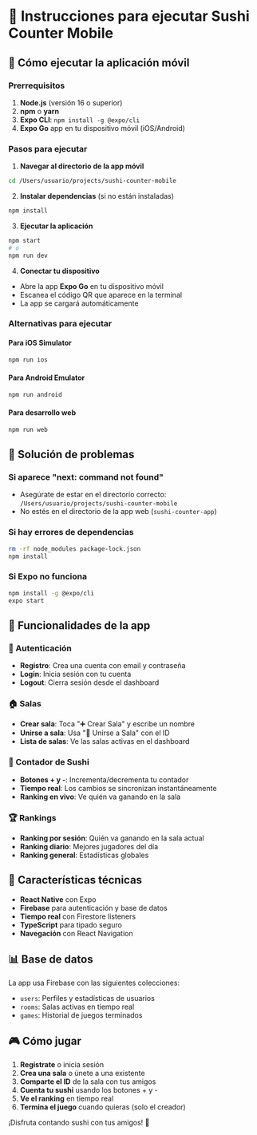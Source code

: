 # 🍣 Instrucciones para ejecutar Sushi Counter Mobile

## 📱 Cómo ejecutar la aplicación móvil

### Prerrequisitos
1. **Node.js** (versión 16 o superior)
2. **npm** o **yarn**
3. **Expo CLI**: `npm install -g @expo/cli`
4. **Expo Go** app en tu dispositivo móvil (iOS/Android)

### Pasos para ejecutar

1. **Navegar al directorio de la app móvil**
```bash
cd /Users/usuario/projects/sushi-counter-mobile
```

2. **Instalar dependencias** (si no están instaladas)
```bash
npm install
```

3. **Ejecutar la aplicación**
```bash
npm start
# o
npm run dev
```

4. **Conectar tu dispositivo**
- Abre la app **Expo Go** en tu dispositivo móvil
- Escanea el código QR que aparece en la terminal
- La app se cargará automáticamente

### Alternativas para ejecutar

#### Para iOS Simulator
```bash
npm run ios
```

#### Para Android Emulator
```bash
npm run android
```

#### Para desarrollo web
```bash
npm run web
```

## 🔧 Solución de problemas

### Si aparece "next: command not found"
- Asegúrate de estar en el directorio correcto: `/Users/usuario/projects/sushi-counter-mobile`
- No estés en el directorio de la app web (`sushi-counter-app`)

### Si hay errores de dependencias
```bash
rm -rf node_modules package-lock.json
npm install
```

### Si Expo no funciona
```bash
npm install -g @expo/cli
expo start
```

## 📱 Funcionalidades de la app

### 🔐 Autenticación
- **Registro**: Crea una cuenta con email y contraseña
- **Login**: Inicia sesión con tu cuenta
- **Logout**: Cierra sesión desde el dashboard

### 🏠 Salas
- **Crear sala**: Toca "➕ Crear Sala" y escribe un nombre
- **Unirse a sala**: Usa "🔗 Unirse a Sala" con el ID
- **Lista de salas**: Ve las salas activas en el dashboard

### 🍣 Contador de Sushi
- **Botones + y -**: Incrementa/decrementa tu contador
- **Tiempo real**: Los cambios se sincronizan instantáneamente
- **Ranking en vivo**: Ve quién va ganando en la sala

### 🏆 Rankings
- **Ranking por sesión**: Quién va ganando en la sala actual
- **Ranking diario**: Mejores jugadores del día
- **Ranking general**: Estadísticas globales

## 🚀 Características técnicas

- **React Native** con Expo
- **Firebase** para autenticación y base de datos
- **Tiempo real** con Firestore listeners
- **TypeScript** para tipado seguro
- **Navegación** con React Navigation

## 📊 Base de datos

La app usa Firebase con las siguientes colecciones:
- `users`: Perfiles y estadísticas de usuarios
- `rooms`: Salas activas en tiempo real
- `games`: Historial de juegos terminados

## 🎮 Cómo jugar

1. **Regístrate** o inicia sesión
2. **Crea una sala** o únete a una existente
3. **Comparte el ID** de la sala con tus amigos
4. **Cuenta tu sushi** usando los botones + y -
5. **Ve el ranking** en tiempo real
6. **Termina el juego** cuando quieras (solo el creador)

¡Disfruta contando sushi con tus amigos! 🍣 